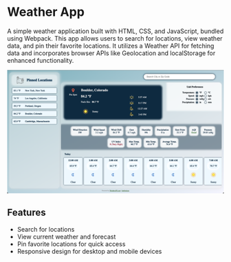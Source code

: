 # Weather App

A simple weather application built with HTML, CSS, and JavaScript, bundled using Webpack. This app allows users to search for locations, view weather data, and pin their favorite locations. It utilizes a Weather API for fetching data and incorporates browser APIs like Geolocation and localStorage for enhanced functionality.

![Weather App Screenshot](./src/imgs/weather-app-screenshot.png)

## Features

- Search for locations
- View current weather and forecast
- Pin favorite locations for quick access
- Responsive design for desktop and mobile devices
